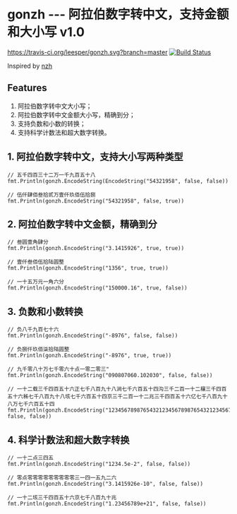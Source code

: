 gonzh --- 阿拉伯数字转中文，支持金额和大小写 v1.0
========================

https://travis-ci.org/leesper/gonzh.svg?branch=master
[![Build Status](https://travis-ci.org/leesper/gonzh.svg?branch=master)](https://travis-ci.org/leesper/gonzh)

Inspired by [nzh](https://github.com/cnwhy/nzh)

## Features
1. 阿拉伯数字转中文大小写；
2. 阿拉伯数字转中文金额大小写，精确到分；
3. 支持负数和小数的转换；
4. 支持科学计数法和超大数字转换。

## 1. 阿拉伯数字转中文，支持大小写两种类型

```
// 五千四百三十二万一千九百五十八
fmt.Println(gonzh.EncodeString(EncodeString("54321958", false, false))

// 伍仟肆佰叁拾贰万壹仟玖佰伍拾捌
fmt.Println(gonzh.EncodeString("54321958", false, true))
```

## 2. 阿拉伯数字转中文金额，精确到分

```
// 叁圆壹角肆分
fmt.Println(gonzh.EncodeString("3.1415926", true, true))

// 壹仟叁佰伍拾陆圆整
fmt.Println(gonzh.EncodeString("1356", true, true))

// 一十五万元一角六分
fmt.Println(gonzh.EncodeString("150000.16", true, false))
```

## 3. 负数和小数转换

```
// 负八千九百七十六
fmt.Println(gonzh.EncodeString("-8976", false, false))

// 负捌仟玖佰柒拾陆圆整
fmt.Println(gonzh.EncodeString("-8976", true, true))

// 九千零八十万七千零六十点一零二零三"
fmt.Println(gonzh.EncodeString("090807060.102030", false, false))

// 一十二载三千四百五十六正七千八百九十八涧七千六百五十四沟三千二百一十二穰三千四百五十六秭七千八百九十八垓七千六百五十四京三千二百一十二兆三千四百五十六亿七千八百九十八万七千六百五十四
fmt.Println(gonzh.EncodeString("1234567898765432123456789876543212345678987654", false, false))
```

## 4. 科学计数法和超大数字转换

```
// 一十二点三四五
fmt.Println(gonzh.EncodeString("1234.5e-2", false, false))

// 零点零零零零零零零零零三一四一五九二六
fmt.Println(gonzh.EncodeString("3.1415926e-10", false, false))

// 一十二垓三千四百五十六京七千八百九十兆
fmt.Println(gonzh.EncodeString("1.23456789e+21", false, false))
```
